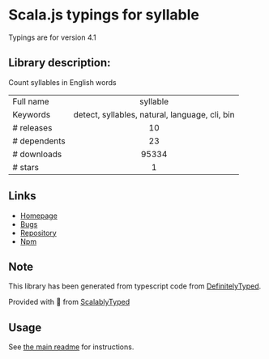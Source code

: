
# Scala.js typings for syllable

Typings are for version 4.1

## Library description:
Count syllables in English words

|                    |                 |
| ------------------ | :-------------: |
| Full name          | syllable |
| Keywords           | detect, syllables, natural, language, cli, bin |
| # releases         | 10 |
| # dependents       | 23 |
| # downloads        | 95334 |
| # stars            | 1 |

## Links
- [Homepage](https://words.github.io/syllable/)
- [Bugs](https://github.com/words/syllable/issues)
- [Repository](https://github.com/words/syllable)
- [Npm](https://www.npmjs.com/package/syllable)
    


## Note
This library has been generated from typescript code from [DefinitelyTyped](https://definitelytyped.org).

Provided with :purple_heart: from [ScalablyTyped](https://github.com/oyvindberg/ScalablyTyped)

## Usage
See [the main readme](../../readme.md) for instructions.


